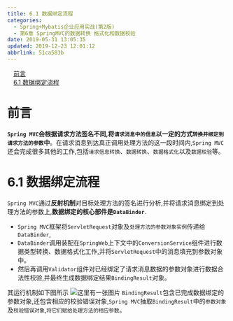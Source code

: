 ```yaml
---
title: 6.1 数据绑定流程
categories: 
  - Spring+Mybatis企业应用实战(第2版)
  - 第6章 SpringMVC的数据转换 格式化和数据校验
date: 2019-05-31 13:05:35
updated: 2019-12-23 12:01:12
abbrlink: 51ca583b
---
```

<div id='my_toc'><a href="/JavaReadingNotes/51ca583b/#前言" class="header_1">前言</a>&nbsp;<br><a href="/JavaReadingNotes/51ca583b/#6-1-数据绑定流程" class="header_1">6.1 数据绑定流程</a>&nbsp;<br></div>
<style>.header_1{margin-left: 1em;}.header_2{margin-left: 2em;}.header_3{margin-left: 3em;}.header_4{margin-left: 4em;}.header_5{margin-left: 5em;}.header_6{margin-left: 6em;}</style>
<!--more-->
<script>if (navigator.platform.search('arm')==-1){document.getElementById('my_toc').style.display = 'none';}var e,p = document.getElementsByTagName('p');while (p.length>0) {e = p[0];e.parentElement.removeChild(e);}</script>

<!--end-->
# 前言 #
**`Spring MVC`会根据请求方法签名不同,将`请求消息中的信息`以一定的方式`转换并绑定到请求方法的参数`中**。在请求消息到达真正调用处理方法的这一段时间内,`Spring MVC`还会完成很多其他的工作,包括`请求信息转换`、`数据转换`、`数据格式化`以及`数据校验`等。
# 6.1 数据绑定流程 #
`Spring MVC`通过**反射机制**对目标处理方法的签名进行分析,并将请求消息绑定到处理方法的参数上,**数据绑定的核心部件是`DataBinder`**.
- `Spring MVC`框架将`ServletRequest`对象及`处理方法的参数对象实例`传递给`DataBinder`,
- `DataBinder`调用装配在`SpringWeb`上下文中的`ConversionService`组件进行数据类型转换、数据格式化工作,并将`ServletRequest`中的消息填充到参数对象中。
- 然后再调用`Validator`组件对已经绑定了请求消息数据的参数对象进行数据合法性校验,并最终生成数据绑定结果`BindingResult`对象。

其运行机制如下图所示
![这里有一张图片](https://image-1257720033.cos.ap-shanghai.myqcloud.com/blog/readbooknote/Spring%2BMyBatisQiYeYingYongShiZhan/chapter6/1.png)
`BindingResult`包含已完成数据绑定的参数对象,还包含相应的校验错误对象,`Spring MVC`抽取`BindingResult`中的`参数对象`及`校验错误对象`,`将它们赋给处理方法的相应参数`。

